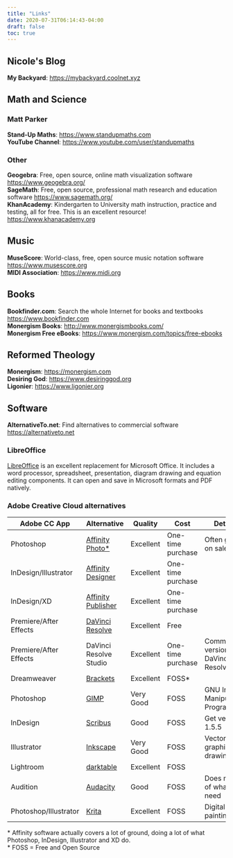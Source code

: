 ```yaml
---
title: "Links"
date: 2020-07-31T06:14:43-04:00
draft: false
toc: true
---
```


## Nicole's Blog

**My Backyard**: https://mybackyard.coolnet.xyz

## Math and Science

### Matt Parker

**Stand-Up Maths**: https://www.standupmaths.com  
**YouTube Channel**: https://www.youtube.com/user/standupmaths  

### Other

**Geogebra**: Free, open source, online math visualization software https://www.geogebra.org/  
**SageMath**: Free, open source, professional math research and education software https://www.sagemath.org/  
**KhanAcademy**: Kindergarten to University math instruction, practice and testing, all for free. This is an excellent resource! https://www.khanacademy.org

## Music

**MuseScore**: World-class, free, open source music notation software https://www.musescore.org  
**MIDI Association**: https://www.midi.org

## Books

**Bookfinder.com**: Search the whole Internet for books and textbooks https://www.bookfinder.com  
**Monergism Books**: http://www.monergismbooks.com/  
**Monergism Free eBooks**: https://www.monergism.com/topics/free-ebooks

## Reformed Theology

**Monergism**: https://monergism.com  
**Desiring God**: https://www.desiringgod.org  
**Ligonier**: https://www.ligonier.org  

## Software
**AlternativeTo.net**: Find alternatives to commercial software https://alternativeto.net

### LibreOffice
[LibreOffice](https://www.libreoffice.org) is an excellent replacement for Microsoft Office. It includes a word processor, spreadsheet, presentation, diagram drawing and equation editing components. It can open and save in Microsoft formats and PDF natively.

### Adobe Creative Cloud alternatives

|Adobe CC App|Alternative|Quality|Cost|Details|
|------------|-----------|-------|----|-------|
|Photoshop|[Affinity Photo*](https://affinity.serif.com/en-gb/photo/)|Excellent|One-time purchase|Often goes on sale|
|InDesign/Illustrator|[Affinity Designer](https://affinity.serif.com/en-gb/designer/)|Excellent|One-time purchase||
|InDesign/XD|[Affinity Publisher](https://affinity.serif.com/en-gb/publisher/)|Excellent|One-time purchase||
|Premiere/After Effects|[DaVinci Resolve](https://www.blackmagicdesign.com/products/davinciresolve/)|Excellent|Free||
|Premiere/After Effects|DaVinci Resolve Studio|Excellent|One-time purchase|Commercial version of DaVinci Resolve|
|Dreamweaver|[Brackets](http://brackets.io/)|Excellent|FOSS*||
|Photoshop|[GIMP](https://www.gimp.org/)|Very Good|FOSS|GNU Image Manipulation Program|
|InDesign|[Scribus](https://www.scribus.net/)|Good|FOSS|Get version 1.5.5|
|Illustrator|[Inkscape](https://inkscape.org/)|Very Good|FOSS|Vector graphics drawing|
|Lightroom|[darktable](http://www.darktable.org/)|Excellent|FOSS||
|Audition|[Audacity](https://www.audacityteam.org/)|Good|FOSS|Does most of what you need|
|Photoshop/Illustrator|[Krita](https://krita.org/en/)|Excellent|FOSS|Digital painting|


\* Affinity software actually covers a lot of ground, doing a lot of what Photoshop, InDesign, Illustrator and XD do.  
\* FOSS = Free and Open Source


